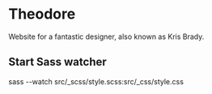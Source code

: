 # Theodore

Website for a fantastic designer,  also known as Kris Brady.




## Start Sass watcher

sass --watch src/_scss/style.scss:src/_css/style.css





